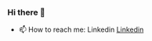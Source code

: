 ### Hi there 👋




- 📫 How to reach me: Linkedin <a href="www.linkedin.com/in/warren-murdock-lazar-3890b4162">Linkedin</a>

<!--
**Warrenmurdocklazar/Warrenmurdocklazar** is a ✨ _special_ ✨ repository because its `README.md` (this file) appears on your GitHub profile.

Here are some ideas to get you started:

- 🔭 I’m currently working on ...
- 🌱 I’m currently learning ...
- 👯 I’m looking to collaborate on ...
- 🤔 I’m looking for help with ...
- 💬 Ask me about ...
- 📫 How to reach me: Linkedin <a href="www.linkedin.com/in/warren-murdock-lazar-3890b4162">Linkedin</a>

- 😄 Pronouns: ...
- ⚡ Fun fact: ...
-->
